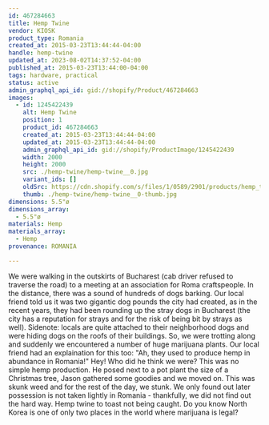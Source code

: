 ```yaml
---
id: 467284663
title: Hemp Twine
vendor: KIOSK
product_type: Romania
created_at: 2015-03-23T13:44:44-04:00
handle: hemp-twine
updated_at: 2023-08-02T14:37:52-04:00
published_at: 2015-03-23T13:44:00-04:00
tags: hardware, practical
status: active
admin_graphql_api_id: gid://shopify/Product/467284663
images:
  - id: 1245422439
    alt: Hemp Twine
    position: 1
    product_id: 467284663
    created_at: 2015-03-23T13:44:44-04:00
    updated_at: 2015-03-23T13:44:44-04:00
    admin_graphql_api_id: gid://shopify/ProductImage/1245422439
    width: 2000
    height: 2000
    src: ./hemp-twine/hemp-twine__0.jpg
    variant_ids: []
    oldSrc: https://cdn.shopify.com/s/files/1/0589/2901/products/hemp_twine.jpeg?v=1427132684
    thumb: ./hemp-twine/hemp-twine__0-thumb.jpg
dimensions: 5.5"ø
dimensions_array:
  - 5.5"ø
materials: Hemp
materials_array:
  - Hemp
provenance: ROMANIA

---
```


We were walking in the outskirts of Bucharest (cab driver refused to traverse the road) to a meeting at an association for Roma craftspeople. In the distance, there was a sound of hundreds of dogs barking. Our local friend told us it was two gigantic dog pounds the city had created, as in the recent years, they had been rounding up the stray dogs in Bucharest (the city has a reputation for strays and for the risk of being bit by strays as well). Sidenote: locals are quite attached to their neighborhood dogs and were hiding dogs on the roofs of their buildings. So, we were trotting along and suddenly we encountered a number of huge marijuana plants. Our local friend had an explaination for this too: "Ah, they used to produce hemp in abundance in Romania!" Hey! Who did he think we were? This was no simple hemp production. He posed next to a pot plant the size of a Christmas tree, Jason gathered some goodies and we moved on. This was skunk weed and for the rest of the day, we stunk. We only found out later possession is not taken lightly in Romania - thankfully, we did not find out the hard way. Hemp twine to toast not being caught. Do you know North Korea is one of only two places in the world where marijuana is legal?